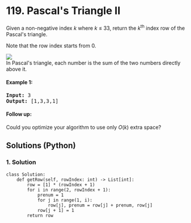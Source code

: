 # 119. Pascal's Triangle II
Given a non-negative index *k* where *k* ≤ 33, return the *k*<sup>th</sup> index row of the Pascal's triangle.

Note that the row index starts from 0.

![](https://upload.wikimedia.org/wikipedia/commons/0/0d/PascalTriangleAnimated2.gif)<br>
In Pascal's triangle, each number is the sum of the two numbers directly above it.

#### Example 1:
<pre>
<strong>Input:</strong> 3
<strong>Output:</strong> [1,3,3,1]
</pre>

#### Follow up:
Could you optimize your algorithm to use only *O*(*k*) extra space?

## Solutions (Python)

### 1. Solution
```Python3
class Solution:
    def getRow(self, rowIndex: int) -> List[int]:
        row = [1] * (rowIndex + 1)
        for i in range(2, rowIndex + 1):
            prenum = 1
            for j in range(1, i):
                row[j], prenum = row[j] + prenum, row[j]
            row[j + 1] = 1
        return row
```
